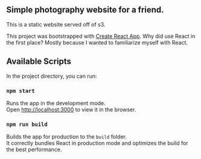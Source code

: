## Simple photography website for a friend.

This is a static website served off of s3.

This project was bootstrapped with [Create React App](https://github.com/facebookincubator/create-react-app). Why did use React in the first place? Mostly because I wanted to familiarize myself with React.

## Available Scripts

In the project directory, you can run:

### `npm start`

Runs the app in the development mode.<br>
Open [http://localhost:3000](http://localhost:3000) to view it in the browser.

### `npm run build`

Builds the app for production to the `build` folder.<br>
It correctly bundles React in production mode and optimizes the build for the best performance.
